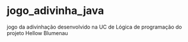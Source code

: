 # jogo_adivinha_java
jogo da adivinhação desenvolvido na UC de Lógica de programação do projeto Hellow Blumenau
